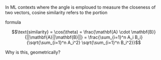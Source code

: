 In ML contexts where the angle is emploued to measure the closeness of two vectors, cosine similarity refers to the portion

formula

$$\text{similarity} = \cos(\theta) = \frac{\mathbf{A} \cdot \mathbf{B}}{||\mathbf{A}||\mathbf{B}||} = \frac{\sum_{i=1}^n A_i B_i}{\sqrt{\sum_{i=1}^n A_i^2} \sqrt{\sum_{i=1}^n B_i^2}}$$

Why is this, geometrically?